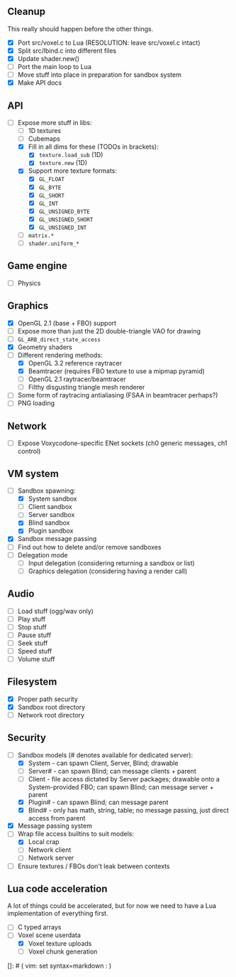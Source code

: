 
Cleanup
-------

This really should happen before the other things.

* [x] Port src/voxel.c to Lua (RESOLUTION: leave src/voxel.c intact)
* [x] Split src/lbind.c into different files
* [x] Update shader.new()
* [ ] Port the main loop to Lua
* [ ] Move stuff into place in preparation for sandbox system
* [x] Make API docs

API
---

* [ ] Expose more stuff in libs:
  * [ ] 1D textures
  * [ ] Cubemaps
  * [x] Fill in all dims for these (TODOs in brackets):
    * [x] `texture.load_sub` (1D)
    * [x] `texture.new` (1D)
  * [x] Support more texture formats:
    * [x] `GL_FLOAT`
    * [x] `GL_BYTE`
    * [x] `GL_SHORT`
    * [x] `GL_INT`
    * [x] `GL_UNSIGNED_BYTE`
    * [x] `GL_UNSIGNED_SHORT`
    * [x] `GL_UNSIGNED_INT`
  * [ ] `matrix.*`
  * [ ] `shader.uniform_*`

Game engine
-----------

* [ ] Physics

Graphics
--------

* [x] OpenGL 2.1 (base + FBO) support
* [ ] Expose more than just the 2D double-triangle VAO for drawing
* [ ] `GL_ARB_direct_state_access`
* [x] Geometry shaders
* [ ] Different rendering methods:
  * [x] OpenGL 3.2 reference raytracer
  * [x] Beamtracer (requires FBO texture to use a mipmap pyramid)
  * [ ] OpenGL 2.1 raytracer/beamtracer
  * [ ] Filthy disgusting triangle mesh renderer
* [ ] Some form of raytracing antialiasing (FSAA in beamtracer perhaps?)
* [ ] PNG loading

Network
-------

* [ ] Expose Voxycodone-specific ENet sockets (ch0 generic messages, ch1 control)

VM system
---------

* [ ] Sandbox spawning:
  * [x] System sandbox
  * [ ] Client sandbox
  * [ ] Server sandbox
  * [x] Blind sandbox
  * [x] Plugin sandbox
* [x] Sandbox message passing
* [ ] Find out how to delete and/or remove sandboxes
* [ ] Delegation mode
  * [ ] Input delegation (considering returning a sandbox or list)
  * [ ] Graphics delegation (considering having a render call)

Audio
-----

* [ ] Load stuff (ogg/wav only)
* [ ] Play stuff
* [ ] Stop stuff
* [ ] Pause stuff
* [ ] Seek stuff
* [ ] Speed stuff
* [ ] Volume stuff

Filesystem
----------

* [x] Proper path security
* [x] Sandbox root directory
* [ ] Network root directory

Security
--------

* [ ] Sandbox models (# denotes available for dedicated server):
  * [x] System - can spawn Client, Server, Blind; drawable
  * [ ] Server# - can spawn Blind; can message clients + parent
  * [ ] Client - file access dictated by Server packages; drawable onto a System-provided FBO; can spawn Blind; can message server + parent
  * [x] Plugin# - can spawn Blind; can message parent
  * [x] Blind# - only has math, string, table; no message passing, just direct access from parent
* [x] Message passing system
* [ ] Wrap file access builtins to suit models:
  * [x] Local crap
  * [ ] Network client
  * [ ] Network server
* [ ] Ensure textures / FBOs don't leak between contexts

Lua code acceleration
---------------------

A lot of things could be accelerated, but for now we need to have a Lua implementation of everything first.

* [ ] C typed arrays
* [ ] Voxel scene userdata
  * [x] Voxel texture uploads
  * [ ] Voxel chunk generation

[]: # ( vim: set syntax=markdown : )

